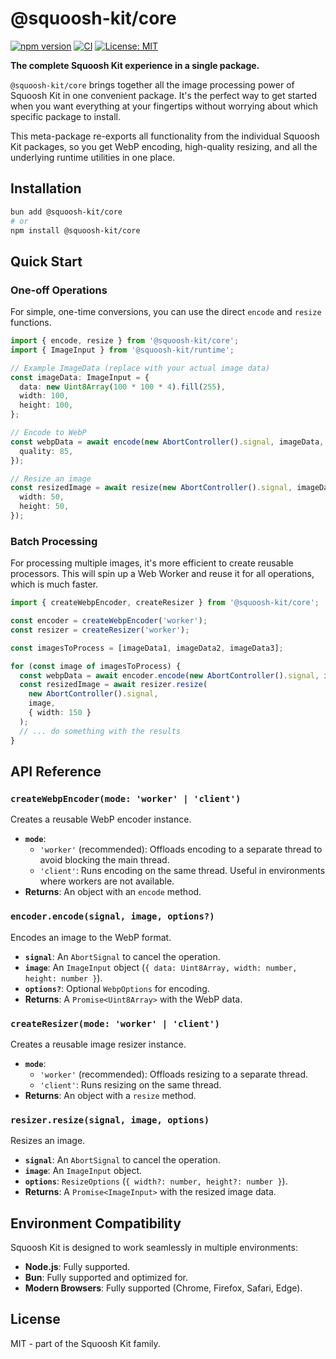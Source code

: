 # @squoosh-kit/core

[![npm version](https://badge.fury.io/js/%40squoosh-kit%2Fcore.svg)](https://badge.fury.io/js/%40squoosh-kit%2Fcore)
[![CI](https://github.com/bnowak008/squoosh-kit/actions/workflows/ci.yml/badge.svg)](https://github.com/bnowak008/squoosh-kit/actions/workflows/ci.yml)
[![License: MIT](https://img.shields.io/badge/License-MIT-yellow.svg)](https://opensource.org/licenses/MIT)

**The complete Squoosh Kit experience in a single package.**

`@squoosh-kit/core` brings together all the image processing power of Squoosh Kit in one convenient package. It's the perfect way to get started when you want everything at your fingertips without worrying about which specific package to install.

This meta-package re-exports all functionality from the individual Squoosh Kit packages, so you get WebP encoding, high-quality resizing, and all the underlying runtime utilities in one place.

## Installation

```bash
bun add @squoosh-kit/core
# or
npm install @squoosh-kit/core
```

## Quick Start

### One-off Operations

For simple, one-time conversions, you can use the direct `encode` and `resize` functions.

```typescript
import { encode, resize } from '@squoosh-kit/core';
import { ImageInput } from '@squoosh-kit/runtime';

// Example ImageData (replace with your actual image data)
const imageData: ImageInput = {
  data: new Uint8Array(100 * 100 * 4).fill(255),
  width: 100,
  height: 100,
};

// Encode to WebP
const webpData = await encode(new AbortController().signal, imageData, {
  quality: 85,
});

// Resize an image
const resizedImage = await resize(new AbortController().signal, imageData, {
  width: 50,
  height: 50,
});
```

### Batch Processing

For processing multiple images, it's more efficient to create reusable processors. This will spin up a Web Worker and reuse it for all operations, which is much faster.

```typescript
import { createWebpEncoder, createResizer } from '@squoosh-kit/core';

const encoder = createWebpEncoder('worker');
const resizer = createResizer('worker');

const imagesToProcess = [imageData1, imageData2, imageData3];

for (const image of imagesToProcess) {
  const webpData = await encoder.encode(new AbortController().signal, image);
  const resizedImage = await resizer.resize(
    new AbortController().signal,
    image,
    { width: 150 }
  );
  // ... do something with the results
}
```

## API Reference

### `createWebpEncoder(mode: 'worker' | 'client')`

Creates a reusable WebP encoder instance.

- **`mode`**:
  - `'worker'` (recommended): Offloads encoding to a separate thread to avoid blocking the main thread.
  - `'client'`: Runs encoding on the same thread. Useful in environments where workers are not available.
- **Returns**: An object with an `encode` method.

### `encoder.encode(signal, image, options?)`

Encodes an image to the WebP format.

- **`signal`**: An `AbortSignal` to cancel the operation.
- **`image`**: An `ImageInput` object (`{ data: Uint8Array, width: number, height: number }`).
- **`options?`**: Optional `WebpOptions` for encoding.
- **Returns**: A `Promise<Uint8Array>` with the WebP data.

### `createResizer(mode: 'worker' | 'client')`

Creates a reusable image resizer instance.

- **`mode`**:
  - `'worker'` (recommended): Offloads resizing to a separate thread.
  - `'client'`: Runs resizing on the same thread.
- **Returns**: An object with a `resize` method.

### `resizer.resize(signal, image, options)`

Resizes an image.

- **`signal`**: An `AbortSignal` to cancel the operation.
- **`image`**: An `ImageInput` object.
- **`options`**: `ResizeOptions` (`{ width?: number, height?: number }`).
- **Returns**: A `Promise<ImageInput>` with the resized image data.

## Environment Compatibility

Squoosh Kit is designed to work seamlessly in multiple environments:

- **Node.js**: Fully supported.
- **Bun**: Fully supported and optimized for.
- **Modern Browsers**: Fully supported (Chrome, Firefox, Safari, Edge).

## License

MIT - part of the Squoosh Kit family.
